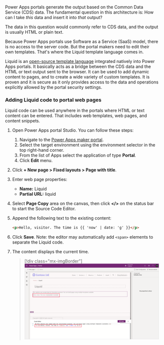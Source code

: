 Power Apps portals generate the output based on the Common Data Service (CDS) data. The fundamental question in this architecture is: How can I take *this* data and insert it into *that* output?

The data in this question would commonly refer to CDS data, and the output is usually HTML or plain text.

Because Power Apps portals use Software as a Service (SaaS) model, there is no access to the server code. But the portal makers need to edit their own templates. That's where the Liquid template language comes in.

Liquid is an [open-source template language](http://dotliquidmarkup.org/?azure-portal=true) integrated natively into Power Apps portals. It basically acts as a bridge between the CDS data and the HTML or text output sent to the browser. It can be used to add dynamic content to pages, and to create a wide variety of custom templates. It is proven and it is secure as it only provides access to the data and operations explicitly allowed by the portal security settings.

### Adding Liquid code to portal web pages

Liquid code can be used anywhere in the portals where HTML or text content can be entered. That includes web templates, web pages, and content snippets.

1. Open Power Apps portal Studio. You can follow these steps:

   1. Navigate to the [Power Apps maker portal](https://make.powerapps.com/?azure-portal=true).
   1. Select the target environment using the environment selector in the top right-hand corner.
   1. From the list of Apps select the application of type **Portal**.
   1. Click **Edit** menu.

1. Click **+ New page > Fixed layouts > Page with title**.

1. Enter web page properties:

   * **Name:** Liquid
   * **Partial URL:** liquid

1. Select **Page Copy** area on the canvas, then click **</>** on the status bar to start the Source Code Editor.

1. Append the following text to the existing content:

   ```html
   <p>Hello, visitor. The time is {{ 'now' | date: 'g' }}</p>
   ```

1. Click **Save**. Note: the editor may automatically add `<span>` elements to separate the Liquid code.

1. The content displays the current time.

    > [!div class="mx-imgBorder"]
    > [![Liquid sample](../media/liquid-start.png)](../media/liquid-start.png#lightbox)
